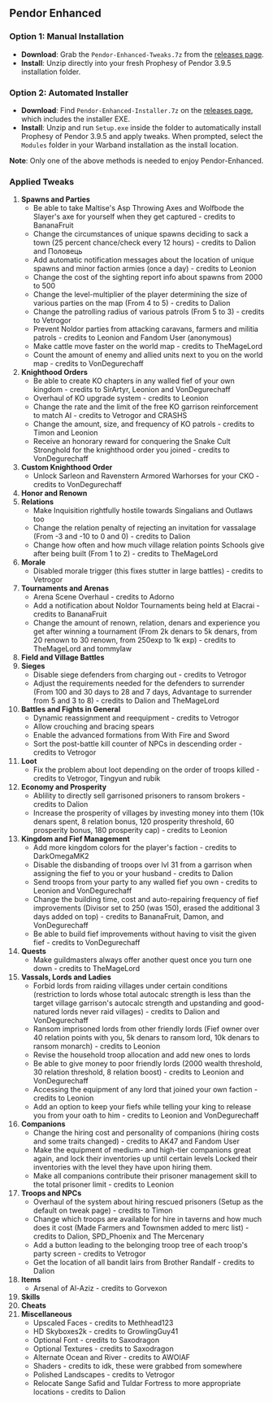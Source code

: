 ## Pendor Enhanced


### Option 1: Manual Installation
- **Download**: Grab the `Pendor-Enhanced-Tweaks.7z` from the [releases page](https://github.com/SlyCrackz/Pendor-Enhanced/releases).
- **Install**: Unzip directly into your fresh Prophesy of Pendor 3.9.5 installation folder.

### Option 2: Automated Installer
- **Download**: Find `Pendor-Enhanced-Installer.7z` on the [releases page](https://github.com/SlyCrackz/Pendor-Enhanced/releases), which includes the installer EXE.
- **Install**: Unzip and run `Setup.exe` inside the folder to automatically install Prophesy of Pendor 3.9.5 and apply tweaks. When prompted, select the `Modules` folder in your Warband installation as the install location.

**Note**: Only one of the above methods is needed to enjoy Pendor-Enhanced. 

### Applied Tweaks

1. **Spawns and Parties**
    - Be able to take Maltise's Asp Throwing Axes and Wolfbode the Slayer's axe for yourself when they get captured - credits to BananaFruit
    - Change the circumstances of unique spawns deciding to sack a town (25 percent chance/check every 12 hours) - credits to Dalion and Половець
    - Add automatic notification messages about the location of unique spawns and minor faction armies (once a day) - credits to Leonion
    - Change the cost of the sighting report info about spawns from 2000 to 500
    - Change the level-multiplier of the player determining the size of various parties on the map (From 4 to 5) - credits to Dalion 
    - Change the patrolling radius of various patrols (From 5 to 3) - credits to Vetrogor 
    - Prevent Noldor parties from attacking caravans, farmers and militia patrols - credits to Leonion and Fandom User (anonymous)
    - Make cattle move faster on the world map - credits to TheMageLord        
    - Count the amount of enemy and allied units next to you on the world map - credits to VonDegurechaff 
2. **Knighthood Orders**
    - Be able to create KO chapters in any walled fief of your own kingdom - credits to SirArtyr, Leonion and VonDegurechaff 
    - Overhaul of KO upgrade system - credits to Leonion
    - Change the rate and the limit of the free KO garrison reinforcement to match AI - credits to Vetrogor and CRASHS
    - Change the amount, size, and frequency of KO patrols - credits to Timon and Leonion 
    - Receive an honorary reward for conquering the Snake Cult Stronghold for the knighthood order you joined - credits to VonDegurechaff
3. **Custom Knighthood Order**
    - Unlock Sarleon and Ravenstern Armored Warhorses for your CKO - credits to VonDegurechaff 
4. **Honor and Renown**
5. **Relations**
    - Make Inquisition rightfully hostile towards Singalians and Outlaws too
    - Change the relation penalty of rejecting an invitation for vassalage (From -3 and -10 to 0 and 0) - credits to Dalion 
    - Change how often and how much village relation points Schools give after being built (From 1 to 2) - credits to TheMageLord 
6. **Morale**
    - Disabled morale trigger (this fixes stutter in large battles) - credits to Vetrogor
7. **Tournaments and Arenas**
    - Arena Scene Overhaul - credits to Adorno
    - Add a notification about Noldor Tournaments being held at Elacrai - credits to BananaFruit
    - Change the amount of renown, relation, denars and experience you get after winning a tournament (From 2k denars to 5k denars, from 20 renown to 30 renown, from 250exp to 1k exp) - credits to TheMageLord and tommylaw 
8. **Field and Village Battles**
9. **Sieges**
    - Disable siege defenders from charging out - credits to Vetrogor
    - Adjust the requirements needed for the defenders to surrender (From 100 and 30 days to 28 and 7 days, Advantage to surrender from 5 and 3 to 8) - credits to Dalion and TheMageLord
10. **Battles and Fights in General**
    - Dynamic reassignment and reequipment - credits to Vetrogor
    - Allow crouching and bracing spears
    - Enable the advanced formations from With Fire and Sword
    - Sort the post-battle kill counter of NPCs in descending order - credits to Vetrogor 
11. **Loot**
    - Fix the problem about loot depending on the order of troops killed - credits to Vetrogor, Tingyun and rubik 
12. **Economy and Prosperity**
    - Ablility to directly sell garrisoned prisoners to ransom brokers - credits to Dalion 
    - Increase the prosperity of villages by investing money into them (10k denars spent, 8 relation bonus, 120 prosperity threshold, 60 prosperity bonus, 180 prosperity cap) - credits to Leonion
13. **Kingdom and Fief Management**
    - Add more kingdom colors for the player's faction - credits to DarkOmegaMK2
    - Disable the disbanding of troops over lvl 31 from a garrison when assigning the fief to you or your husband - credits to Dalion
    - Send troops from your party to any walled fief you own - credits to Leonion and VonDegurechaff
    - Change the building time, cost and auto-repairing frequency of fief improvements (Divisor set to 250 (was 150), erased the additional 3 days added on top) - credits to BananaFruit, Damon, and VonDegurechaff  
    - Be able to build fief improvements without having to visit the given fief - credits to VonDegurechaff
14. **Quests**
    - Make guildmasters always offer another quest once you turn one down - credits to TheMageLord
15. **Vassals, Lords and Ladies**
    - Forbid lords from raiding villages under certain conditions (restriction to lords whose total autocalc strength is less than the target village garrison's autocalc strength and upstanding and good-natured lords never raid villages) - credits to Dalion and VonDegurechaff
    - Ransom imprisoned lords from other friendly lords (Fief owner over 40 relation points with you, 5k denars to ransom lord, 10k denars to ransom monarch) - credits to Leonion
    - Revise the household troop allocation and add new ones to lords
    - Be able to give money to poor friendly lords (2000 wealth threshold, 30 relation threshold, 8 relation boost) - credits to Leonion and VonDegurechaff
    - Accessing the equipment of any lord that joined your own faction - credits to Leonion
    - Add an option to keep your fiefs while telling your king to release you from your oath to him - credits to Leonion and VonDegurechaff 
16. **Companions**
    - Change the hiring cost and personality of companions (hiring costs and some traits changed) - credits to AK47 and Fandom User
    - Make the equipment of medium- and high-tier companions great again, and lock their inventories up until certain levels Locked their inventories with the level they have upon hiring them.
    - Make all companions contribute their prisoner management skill to the total prisoner limit - credits to Leonion 
17. **Troops and NPCs**
    - Overhaul of the system about hiring rescued prisoners (Setup as the default on tweak page) - credits to Timon
    - Change which troops are available for hire in taverns and how much does it cost (Made Farmers and Townsmen added to merc list) - credits to Dalion, SPD_Phoenix and The Mercenary
    - Add a button leading to the belonging troop tree of each troop's party screen - credits to Vetrogor 
    - Get the location of all bandit lairs from Brother Randalf - credits to Dalion
18. **Items**
    - Arsenal of Al-Aziz - credits to Gorvexon
19. **Skills**
20. **Cheats**
21. **Miscellaneous**
    - Upscaled Faces - credits to Methhead123
    - HD Skyboxes2k - credits to GrowlingGuy41
    - Optional Font - credits to Saxodragon
    - Optional Textures - credits to Saxodragon
    - Alternate Ocean and River - credits to AWOIAF
    - Shaders - credits to idk, these were grabbed from somewhere
    - Polished Landscapes - credits to Vetrogor
    - Relocate Sange Safid and Tuldar Fortress to more appropriate locations - credits to Dalion



